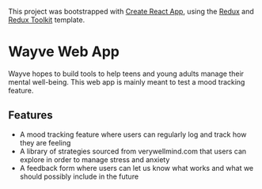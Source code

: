 This project was bootstrapped with [Create React App](https://github.com/facebook/create-react-app), using the [Redux](https://redux.js.org/) and [Redux Toolkit](https://redux-toolkit.js.org/) template.

# Wayve Web App

Wayve hopes to build tools to help teens and young adults manage their mental well-being. This web app is mainly meant to test a mood tracking feature.

## Features

- A mood tracking feature where users can regularly log and track how they are feeling
- A library of strategies sourced from verywellmind.com that users can explore in order to manage stress and anxiety
- A feedback form where users can let us know what works and what we should possibly include in the future
